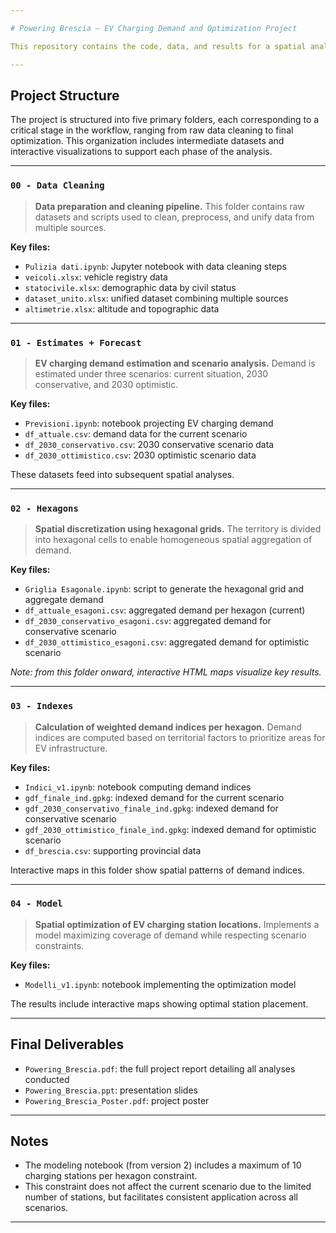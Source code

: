 ```yaml
---

# Powering Brescia — EV Charging Demand and Optimization Project

This repository contains the code, data, and results for a spatial analysis and optimization project focused on estimating electric vehicle (EV) charging demand in the Province of Brescia and identifying optimal locations for charging stations.

---
```


## Project Structure

The project is structured into five primary folders, each corresponding to a critical stage in the workflow, ranging from raw data cleaning to final optimization. This organization includes intermediate datasets and interactive visualizations to support each phase of the analysis.

---

### `00 - Data Cleaning`

> **Data preparation and cleaning pipeline.**
> This folder contains raw datasets and scripts used to clean, preprocess, and unify data from multiple sources.

**Key files:**

* `Pulizia dati.ipynb`: Jupyter notebook with data cleaning steps
* `veicoli.xlsx`: vehicle registry data
* `statocivile.xlsx`: demographic data by civil status
* `dataset_unito.xlsx`: unified dataset combining multiple sources
* `altimetrie.xlsx`: altitude and topographic data

---

### `01 - Estimates + Forecast`

> **EV charging demand estimation and scenario analysis.**
> Demand is estimated under three scenarios: current situation, 2030 conservative, and 2030 optimistic.

**Key files:**

* `Previsioni.ipynb`: notebook projecting EV charging demand
* `df_attuale.csv`: demand data for the current scenario
* `df_2030_conservativo.csv`: 2030 conservative scenario data
* `df_2030_ottimistico.csv`: 2030 optimistic scenario data

These datasets feed into subsequent spatial analyses.

---

### `02 - Hexagons`

> **Spatial discretization using hexagonal grids.**
> The territory is divided into hexagonal cells to enable homogeneous spatial aggregation of demand.

**Key files:**

* `Griglia Esagonale.ipynb`: script to generate the hexagonal grid and aggregate demand
* `df_attuale_esagoni.csv`: aggregated demand per hexagon (current)
* `df_2030_conservativo_esagoni.csv`: aggregated demand for conservative scenario
* `df_2030_ottimistico_esagoni.csv`: aggregated demand for optimistic scenario

*Note: from this folder onward, interactive HTML maps visualize key results.*

---

### `03 - Indexes`

> **Calculation of weighted demand indices per hexagon.**
> Demand indices are computed based on territorial factors to prioritize areas for EV infrastructure.

**Key files:**

* `Indici_v1.ipynb`: notebook computing demand indices
* `gdf_finale_ind.gpkg`: indexed demand for the current scenario
* `gdf_2030_conservativo_finale_ind.gpkg`: indexed demand for conservative scenario
* `gdf_2030_ottimistico_finale_ind.gpkg`: indexed demand for optimistic scenario
* `df_brescia.csv`: supporting provincial data

Interactive maps in this folder show spatial patterns of demand indices.

---

### `04 - Model`

> **Spatial optimization of EV charging station locations.**
> Implements a model maximizing coverage of demand while respecting scenario constraints.

**Key files:**

* `Modelli_v1.ipynb`: notebook implementing the optimization model

The results include interactive maps showing optimal station placement.

---

## Final Deliverables

* `Powering_Brescia.pdf`: the full project report detailing all analyses conducted
* `Powering_Brescia.ppt`: presentation slides
* `Powering_Brescia_Poster.pdf`: project poster

---

## Notes

* The modeling notebook (from version 2) includes a maximum of 10 charging stations per hexagon constraint.
* This constraint does not affect the current scenario due to the limited number of stations, but facilitates consistent application across all scenarios.

---
